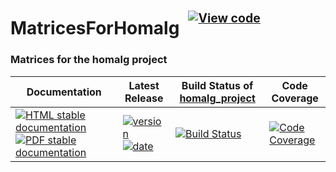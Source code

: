 <!-- BEGIN HEADER -->
# MatricesForHomalg&ensp;<sup><sup>[![View code][code-img]][code-url]</sup></sup>

### Matrices for the homalg project

| Documentation | Latest Release | Build Status of [homalg_project](/../../) | Code Coverage |
| ------------- | -------------- | ------------ | ------------- |
| [![HTML stable documentation][html-img]][html-url] [![PDF stable documentation][pdf-img]][pdf-url] | [![version][version-img]][version-url] [![date][date-img]][date-url] | [![Build Status][tests-img]][tests-url] | [![Code Coverage][codecov-img]][codecov-url] |

<!-- END HEADER -->
<!-- BEGIN FOOTER -->
[html-img]: https://img.shields.io/badge/🔗%20HTML-stable-blue.svg
[html-url]: https://homalg-project.github.io/homalg_project/MatricesForHomalg/doc/chap0_mj.html

[pdf-img]: https://img.shields.io/badge/🔗%20PDF-stable-blue.svg
[pdf-url]: https://homalg-project.github.io/homalg_project/MatricesForHomalg/download_pdf.html

[version-img]: https://img.shields.io/endpoint?url=https://homalg-project.github.io/homalg_project/MatricesForHomalg/badge_version.json&label=🔗%20version&color=yellow
[version-url]: https://homalg-project.github.io/homalg_project/MatricesForHomalg/view_release.html

[date-img]: https://img.shields.io/endpoint?url=https://homalg-project.github.io/homalg_project/MatricesForHomalg/badge_date.json&label=🔗%20released%20on&color=yellow
[date-url]: https://homalg-project.github.io/homalg_project/MatricesForHomalg/view_release.html

[tests-img]: https://github.com/homalg-project/homalg_project/actions/workflows/Tests.yml/badge.svg?branch=master
[tests-url]: https://github.com/homalg-project/homalg_project/actions/workflows/Tests.yml?query=branch%3Amaster

[codecov-img]: https://codecov.io/gh/homalg-project/homalg_project/branch/master/graph/badge.svg?flag=MatricesForHomalg
[codecov-url]: https://codecov.io/gh/homalg-project/homalg_project/tree/master/MatricesForHomalg

[code-img]: https://img.shields.io/badge/-View%20code-blue?logo=github
[code-url]: https://github.com/homalg-project/homalg_project/tree/master/MatricesForHomalg#top
<!-- END FOOTER -->
